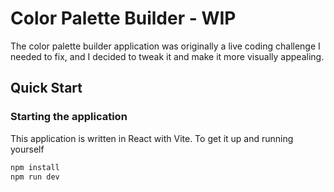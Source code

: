 # Color Palette Builder - WIP

The color palette builder application was originally a live coding challenge I needed to fix, and I decided to tweak it
and make it more visually appealing.

## Quick Start

### Starting the application

This application is written in React with Vite. To get it up and running yourself

```bash
npm install
npm run dev
```
